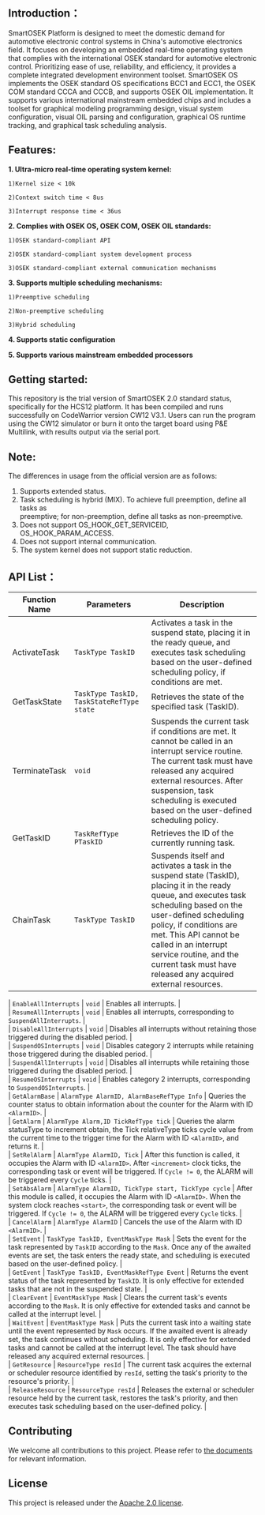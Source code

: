 ## Introduction：
 SmartOSEK Platform is designed to meet the domestic demand for automotive electronic control systems in China's automotive electronics field. It focuses on developing an embedded real-time operating system that complies with the international OSEK standard for automotive electronic control. Prioritizing ease of use, reliability, and efficiency, it provides a complete integrated development environment toolset. SmartOSEK OS implements the OSEK standard OS specifications BCC1 and ECC1, the OSEK COM standard CCCA and CCCB, and supports OSEK OIL implementation. It supports various international mainstream embedded chips and includes a toolset for graphical modeling programming design, visual system configuration, visual OIL parsing and configuration, graphical OS runtime tracking, and graphical task scheduling analysis.


## Features:
**1. Ultra-micro real-time operating system kernel:**

    1)Kernel size < 10k
    
    2)Context switch time < 8us
  
    3)Interrupt response time < 36us
    
**2. Complies with OSEK OS, OSEK COM, OSEK OIL standards:**

    1)OSEK standard-compliant API
   
    2)OSEK standard-compliant system development process
   
    3)OSEK standard-compliant external communication mechanisms
    
**3. Supports multiple scheduling mechanisms:**

    1)Preemptive scheduling
  
    2)Non-preemptive scheduling
  
    3)Hybrid scheduling
  
**4. Supports static configuration**

**5. Supports various mainstream embedded processors**


## Getting started: 
This repository is the trial version of SmartOSEK 2.0 standard status, specifically for the HCS12 platform. It has been compiled and runs successfully on CodeWarrior version CW12 V3.1. Users can run the program using the CW12 simulator or burn it onto the target board using P&E Multilink, with results output via the serial port. 
## Note:
The differences in usage from the official version are as follows:
1. Supports extended status.
2. Task scheduling is hybrid (MIX). To achieve full preemption, define all tasks as  
preemptive; for non-preemption, define all tasks as non-preemptive.
3. Does not support OS_HOOK_GET_SERVICEID, OS_HOOK_PARAM_ACCESS.
4. Does not support internal communication.
5. The system kernel does not support static reduction.
## API List：
| Function Name                  | Parameters                                                   | Description                                                                                                                                                                                                                         |  
|--------------------------------|--------------------------------------------------------------|-----------------------------------------------------------------------------------------------------------------------------------------------------------------------------------------------------------------------------------| 
| ActivateTask   | `TaskType TaskID`                | Activates a task in the suspend state, placing it in the ready queue, and executes task scheduling based on the user-defined scheduling policy, if conditions are met.                                       |  
| GetTaskState   | `TaskType TaskID, TaskStateRefType state` | Retrieves the state of the specified task (TaskID).                                                                                         |  
| TerminateTask  | `void`                           | Suspends the current task if conditions are met. It cannot be called in an interrupt service routine. The current task must have released any acquired external resources. After suspension, task scheduling is executed based on the user-defined scheduling policy. |  
| GetTaskID      | `TaskRefType PTaskID`            | Retrieves the ID of the currently running task.                                                                                      |  
| ChainTask      | `TaskType TaskID`                | Suspends itself and activates a task in the suspend state (TaskID), placing it in the ready queue, and executes task scheduling based on the user-defined scheduling policy, if conditions are met. This API cannot be called in an interrupt service routine, and the current task must have released any acquired external resources. |

 
| `EnableAllInterrupts`          | `void`                                                       | Enables all interrupts.                                                                                                                                                                                                           |  
| `ResumeAllInterrupts`          | `void`                                                       | Enables all interrupts, corresponding to `SuspendAllInterrupts`.                                                                                                                                                                   |  
| `DisableAllInterrupts`         | `void`                                                       | Disables all interrupts without retaining those triggered during the disabled period.                                                                                                                                            |  
| `SuspendOSInterrupts`          | `void`                                                       | Disables category 2 interrupts while retaining those triggered during the disabled period.                                                                                                                                         |  
| `SuspendAllInterrupts`         | `void`                                                       | Disables all interrupts while retaining those triggered during the disabled period.                                                                                                                                              |  
| `ResumeOSInterrupts`           | `void`                                                       | Enables category 2 interrupts, corresponding to `SuspendOSInterrupts`.                                                                                                                                                             |  
| `GetAlarmBase`                 | `AlarmType AlarmID, AlarmBaseRefType Info`                    | Queries the counter status to obtain information about the counter for the Alarm with ID `<AlarmID>`.                                                                                                                             |  
| `GetAlarm`                     | `AlarmType Alarm,ID TickRefType tick`                         | Queries the alarm statusType to increment obtain, the Tick relativeType ticks cycle value from the current time to the trigger time for the Alarm with ID `<AlarmID>`, and returns it.                                                                           |  
| `SetRelAlarm`                  | `AlarmType AlarmID, Tick`       | After this function is called, it occupies the Alarm with ID `<AlarmID>`. After `<increment>` clock ticks, the corresponding task or event will be triggered. If `Cycle != 0`, the ALARM will be triggered every `Cycle` ticks.         |  
| `SetAbsAlarm`                  | `AlarmType AlarmID, TickType start, TickType cycle`           | After this module is called, it occupies the Alarm with ID `<AlarmID>`. When the system clock reaches `<start>`, the corresponding task or event will be triggered. If `Cycle != 0`, the ALARM will be triggered every `Cycle` ticks.   |  
| `CancelAlarm`                  | `AlarmType AlarmID`                                          | Cancels the use of the Alarm with ID `<AlarmID>`.                                                                                                                                                                                 |  
| `SetEvent`                     | `TaskType TaskID, EventMaskType Mask`                         | Sets the event for the task represented by `TaskID` according to the `Mask`. Once any of the awaited events are set, the task enters the ready state, and scheduling is executed based on the user-defined policy.                     |  
| `GetEvent`                     | `TaskType TaskID, EventMaskRefType Event`                     | Returns the event status of the task represented by `TaskID`. It is only effective for extended tasks that are not in the suspended state.                                                                                          |  
| `ClearEvent`                   | `EventMaskType Mask`                                         | Clears the current task's events according to the `Mask`. It is only effective for extended tasks and cannot be called at the interrupt level.                                                                                       |  
| `WaitEvent`                    | `EventMaskType Mask`                                         | Puts the current task into a waiting state until the event represented by `Mask` occurs. If the awaited event is already set, the task continues without scheduling. It is only effective for extended tasks and cannot be called at the interrupt level. The task should have released any acquired external resources. |  
| `GetResource`                  | `ResourceType resId`                                         | The current task acquires the external or scheduler resource identified by `resId`, setting the task's priority to the resource's priority.                                                                                           |  
| `ReleaseResource`              | `ResourceType resId`                                         | Releases the external or scheduler resource held by the current task, restores the task's priority, and then executes task scheduling based on the user-defined policy.                                                               |
## Contributing
We welcome all contributions to this project. Please refer to [the documents](https://github.com/ZJU-ESE-Lab/SmartSAR/blob/main/Contribution_guides.md)
<a id="jump_8"></a> for relevant information.

## License
This project is released under the [Apache 2.0 license](https://github.com/ZJU-ESE-Lab/SmartSAR/blob/main/LICENSE).
